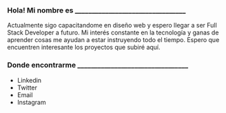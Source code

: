 ### Hola! Mi nombre es _________________________________


Actualmente sigo capacitandome en diseño web y espero llegar a ser Full Stack Developer a futuro. Mi interés constante en la tecnología y ganas de aprender cosas me ayudan a estar instruyendo todo el tiempo. Espero que encuentren interesante los proyectos que subiré aquí.


### Donde encontrarme _________________________________
- Linkedin
- Twitter
- Email
- Instagram

<!--
**serviceace/serviceace** is a ✨ _special_ ✨ repository because its `README.md` (this file) appears on your GitHub profile.

Here are some ideas to get you started:

- 🔭 I’m currently working on ...
- 🌱 I’m currently learning ...
- 👯 I’m looking to collaborate on ...
- 🤔 I’m looking for help with ...
- 💬 Ask me about ...
- 📫 How to reach me: ...
- 😄 Pronouns: ...
- ⚡ Fun fact: ...
-->
